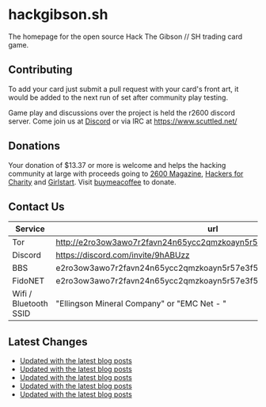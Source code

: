 # hackgibson.sh
The homepage for the open source Hack The Gibson // SH trading card game.


## Contributing

To add your card just submit a pull request with your card's front art, it would be added to the next run of set after community play testing.

Game play and discussions over the project is held the r2600 discord server. Come join us at [Discord](https://discord.com/invite/9hABUzz) or via IRC at https://www.scuttled.net/


## Donations

Your donation of $13.37 or more is welcome and helps the hacking community at large with proceeds going to [2600 Magazine](https://2600.com/), [Hackers for Charity](https://hackersforcharity.org) and [Girlstart](https://girlstart.org).  Visit [buymeacoffee](https://www.buymeacoffee.com/hackgibson.sh) to donate.


## Contact Us

Service | url
-|-
Tor | http://e2ro3ow3awo7r2favn24n65ycc2qmzkoayn5r57e3f56nvjwdcgg32ad.onion
Discord | https://discord.com/invite/9hABUzz
BBS | e2ro3ow3awo7r2favn24n65ycc2qmzkoayn5r57e3f56nvjwdcgg32ad.onion:23
FidoNET | e2ro3ow3awo7r2favn24n65ycc2qmzkoayn5r57e3f56nvjwdcgg32ad.onion:24554
Wifi / Bluetooth SSID | "Ellingson Mineral Company" or "EMC Net - <fidonet address>"

## Latest Changes
<!-- BLOG-POST-LIST:START -->
- [Updated with the latest blog posts](https://github.com/DFW2600/hackgibson.sh/commit/93d138683ab49fb52daa89d77cdb23f7fb25eaf2)
- [Updated with the latest blog posts](https://github.com/DFW2600/hackgibson.sh/commit/e0aa1595d7f5566b686fe7fccbc2c801bcafab29)
- [Updated with the latest blog posts](https://github.com/DFW2600/hackgibson.sh/commit/c7730809288baebf4e0b86229dc5668fcd3d7280)
- [Updated with the latest blog posts](https://github.com/DFW2600/hackgibson.sh/commit/5a3f0db3f191b61f2784941d074307a1f9ffe466)
- [Updated with the latest blog posts](https://github.com/DFW2600/hackgibson.sh/commit/00cbd0c200eecfef6ff5fbcddef6a87ad9474832)
<!-- BLOG-POST-LIST:END -->
